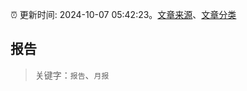 :alarm_clock: 更新时间: 2024-10-07 05:42:23。[文章来源](/README.md)、[文章分类](/TAGS.md)

## 报告


> 关键字：`报告`、`月报`



